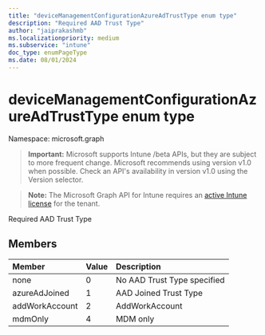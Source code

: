 ```yaml
---
title: "deviceManagementConfigurationAzureAdTrustType enum type"
description: "Required AAD Trust Type"
author: "jaiprakashmb"
ms.localizationpriority: medium
ms.subservice: "intune"
doc_type: enumPageType
ms.date: 08/01/2024
---
```


# deviceManagementConfigurationAzureAdTrustType enum type

Namespace: microsoft.graph

> **Important:** Microsoft supports Intune /beta APIs, but they are subject to more frequent change. Microsoft recommends using version v1.0 when possible. Check an API's availability in version v1.0 using the Version selector.

> **Note:** The Microsoft Graph API for Intune requires an [active Intune license](https://go.microsoft.com/fwlink/?linkid=839381) for the tenant.

Required AAD Trust Type

## Members
|Member|Value|Description|
|:---|:---|:---|
|none|0|No AAD Trust Type specified|
|azureAdJoined|1|AAD Joined Trust Type|
|addWorkAccount|2|AddWorkAccount|
|mdmOnly|4|MDM only|
